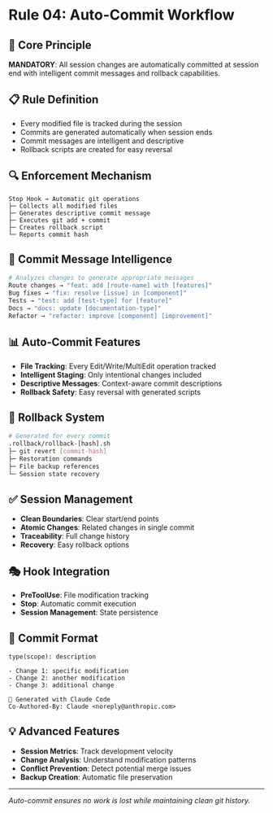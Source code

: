 # Rule 04: Auto-Commit Workflow

## 🎯 Core Principle
**MANDATORY**: All session changes are automatically committed at session end with intelligent commit messages and rollback capabilities.

## 📋 Rule Definition
- Every modified file is tracked during the session
- Commits are generated automatically when session ends
- Commit messages are intelligent and descriptive
- Rollback scripts are created for easy reversal

## 🔍 Enforcement Mechanism
```
Stop Hook → Automatic git operations
├─ Collects all modified files
├─ Generates descriptive commit message
├─ Executes git add + commit
├─ Creates rollback script
└─ Reports commit hash
```

## 🎯 Commit Message Intelligence
```bash
# Analyzes changes to generate appropriate messages
Route changes → "feat: add [route-name] with [features]"
Bug fixes → "fix: resolve [issue] in [component]"
Tests → "test: add [test-type] for [feature]"
Docs → "docs: update [documentation-type]"
Refactor → "refactor: improve [component] [improvement]"
```

## 📊 Auto-Commit Features
- **File Tracking**: Every Edit/Write/MultiEdit operation tracked
- **Intelligent Staging**: Only intentional changes included
- **Descriptive Messages**: Context-aware commit descriptions
- **Rollback Safety**: Easy reversal with generated scripts

## 🔄 Rollback System
```bash
# Generated for every commit
.rollback/rollback-[hash].sh
├─ git revert [commit-hash]
├─ Restoration commands
├─ File backup references
└─ Session state recovery
```

## ✅ Session Management
- **Clean Boundaries**: Clear start/end points
- **Atomic Changes**: Related changes in single commit
- **Traceability**: Full change history
- **Recovery**: Easy rollback options

## 🎭 Hook Integration
- **PreToolUse**: File modification tracking
- **Stop**: Automatic commit execution
- **Session Management**: State persistence

## 📝 Commit Format
```
type(scope): description

- Change 1: specific modification
- Change 2: another modification
- Change 3: additional change

🤖 Generated with Claude Code
Co-Authored-By: Claude <noreply@anthropic.com>
```

## 💡 Advanced Features
- **Session Metrics**: Track development velocity
- **Change Analysis**: Understand modification patterns
- **Conflict Prevention**: Detect potential merge issues
- **Backup Creation**: Automatic file preservation

---
*Auto-commit ensures no work is lost while maintaining clean git history.*